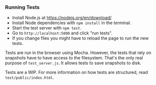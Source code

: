 ### Running Tests

- Install Node.js at https://nodejs.org/en/download/
- Install Node dependencies with `npm install` in the terminal.
- Start the test server with `npm test`.
- Go to `http://localhost:5000` and click "run tests".
- If you change files you might have to reload the page to run the new tests.

Tests are run in the browser using Mocha. However, the tests that rely on snapshots have to have access to the filesystem. That's the only real purpose of `test_server.js`. It allows tests to save snapshots to disk.

Tests are a WIP. For more information on how tests are structured, read `test/public/index.html`.
